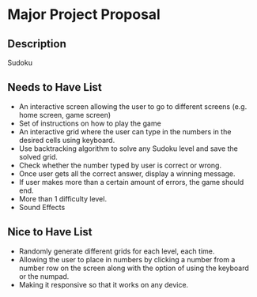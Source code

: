 # Major Project Proposal

## Description
Sudoku

## Needs to Have List
- An interactive screen allowing the user to go to different screens (e.g. home screen, game screen)
- Set of instructions on how to play the game
- An interactive grid where the user can type in the numbers in the desired cells using keyboard.
- Use backtracking algorithm to solve any Sudoku level and save the solved grid. 
- Check whether the number typed by user is correct or wrong.
- Once user gets all the correct answer, display a winning message.
- If user makes more than a certain amount of errors, the game should end.
- More than 1 difficulty level.
- Sound Effects 


## Nice to Have List
- Randomly generate different grids for each level, each time. 
- Allowing the user to place in numbers by clicking a number from a number row on the screen along with the option of using the keyboard or the numpad.
- Making it responsive so that it works on any device.

  
